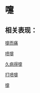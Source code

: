 # 嚏

## 相关表现：

[嚏而痛](https://zuoye.gmzyh.com/search?key=嚏而痛)
[喷嚏](https://zuoye.gmzyh.com/search?key=喷嚏)
[久病得嚏](https://zuoye.gmzyh.com/search?key=久病得嚏)
[打喷嚏](https://zuoye.gmzyh.com/search?key=打喷嚏)
[嚏](https://zuoye.gmzyh.com/search?key=嚏)